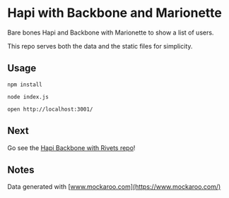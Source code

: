 # Hapi with Backbone and Marionette

Bare bones Hapi and Backbone with Marionette to show a list of users.

This repo serves both the data and the static files for simplicity.

## Usage

`npm install`

`node index.js`

`open http://localhost:3001/`

## Next

Go see the [Hapi Backbone with Rivets repo](https://github.com/adrianblynch/hapi-backbone-rivets)!

## Notes

Data generated with [www.mockaroo.com](https://www.mockaroo.com/)
